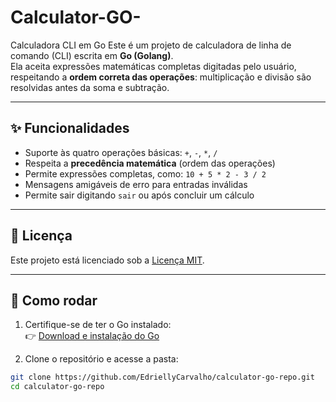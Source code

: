 # Calculator-GO-
Calculadora CLI em Go
Este é um projeto de calculadora de linha de comando (CLI) escrita em **Go (Golang)**.  
Ela aceita expressões matemáticas completas digitadas pelo usuário, respeitando a **ordem correta das operações**: multiplicação e divisão são resolvidas antes da soma e subtração.

---

## ✨ Funcionalidades

- Suporte às quatro operações básicas: `+`, `-`, `*`, `/`
- Respeita a **precedência matemática** (ordem das operações)
- Permite expressões completas, como: `10 + 5 * 2 - 3 / 2`
- Mensagens amigáveis de erro para entradas inválidas
- Permite sair digitando `sair` ou após concluir um cálculo

---

## 📄 Licença

Este projeto está licenciado sob a [Licença MIT](LICENSE).

---

## 🚀 Como rodar

1. Certifique-se de ter o Go instalado:  
   👉 [Download e instalação do Go](https://go.dev/doc/install)

2. Clone o repositório e acesse a pasta:

```bash
git clone https://github.com/EdriellyCarvalho/calculator-go-repo.git
cd calculator-go-repo

